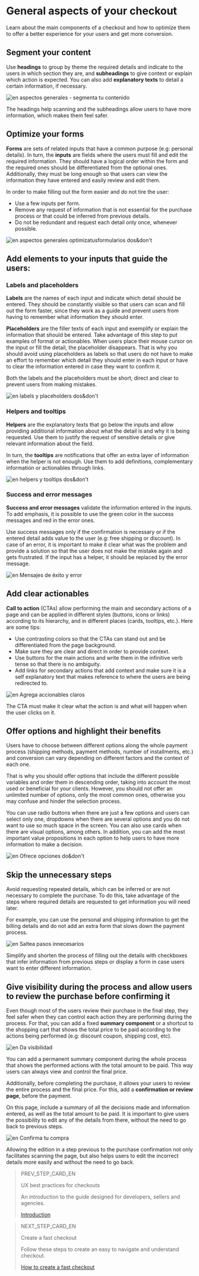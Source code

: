 # General aspects of your checkout 

Learn about the main components of a checkout and how to optimize them to offer a better experience for your users and get more conversion.

## Segment your content

Use **headings** to group by theme the required details and indicate to the users in which section they are, and **subheadings** to give context or explain which action is expected. You can also add **explanatory texts** to detail a certain information, if necessary.

![en aspectos generales - segmenta tu contenido](/images/best-practices-guide/EngAspectosGeneralesSegmentaTuContenido.png)

The headings help scanning and the subheadings allow users to have more information, which makes them feel safer.

## Optimize your forms

**Forms** are sets of related inputs that have a common purpose (e.g: personal details). In turn, the **inputs** are fields where the users must fill and edit the required information. They should have a logical order within the form and the required ones should be differentiated from the optional ones. Additionally, they must be long enough so that users can view the information they have entered and easily review and edit them.

In order to make filling out the form easier and do not tire the user: 

* Use a few inputs per form.
* Remove any request of information that is not essential for the purchase process or that could be inferred from previous details.
* Do not be redundant and request each detail only once, whenever possible. 

![en aspectos generales optimizatusformularios dos&don't](/images/best-practices-guide/EngAspectosGeneralesOptimizaTusFormulariosDoDont.png)

## Add elements to your inputs that guide the users: 

### Labels and placeholders

**Labels** are the names of each input and indicate which detail should be entered. They should be constantly visible so that users can scan and fill out the form faster, since they work as a guide and prevent users from having to remember what information they should enter. 

**Placeholders** are the filler texts of each input and exemplify or explain the information that should be entered. Take advantage of this step to put examples of format or actionables. When users place their mouse cursor on the input or fill the detail, the placeholder disappears. That is why you should avoid using placeholders as labels so that users do not have to make an effort to remember which detail they should enter in each input or have to clear the information entered in case they want to confirm it. 

Both the labels and the placeholders must be short, direct and clear to prevent users from making mistakes.

![en labels y placeholders dos&don't](/images/best-practices-guide/EngAspectosGeneralesLabelsPlaceholdersDoDont.png)

### Helpers and tooltips

**Helpers** are the explanatory texts that go below the inputs and allow providing additional information about what the detail is and why it is being requested. Use them to justify the request of sensitive details or give relevant information about the field.

In turn, the **tooltips** are notifications that offer an extra layer of information when the helper is not enough. Use them to add definitions, complementary information or actionables through links. 

![en helpers y tooltips dos&don't](/images/best-practices-guide/EngAspectosGeneralesHelpersTooltip.png)

### Success and error messages

**Success and error messages** validate the information entered in the inputs. To add emphasis, it is possible to use the green color in the success messages and red in the error ones. 

Use success messages only if the confirmation is necessary or if the entered detail adds value to the user (e.g: free shipping or discount). In case of an error, it is important to make it clear what was the problem and provide a solution so that the user does not make the mistake again and gets frustrated. If the input has a helper, it should be replaced by the error message. 

![en Mensajes de éxito y error](/images/best-practices-guide/EngAspectosGeneralesMsjErrorDoDont.png)

## Add clear actionables

**Call to action** (CTAs) allow performing the main and secondary actions of a page and can be applied in different styles (buttons, icons or links) according to its hierarchy, and in different places (cards, tooltips, etc.). Here are some tips:

* Use contrasting colors so that the CTAs can stand out and be differentiated from the page background. 
* Make sure they are clear and direct in order to provide context.
* Use buttons for the main actions and write them in the infinitive verb tense so that there is no ambiguity.
* Add links for secondary actions that add context and make sure it is a self explanatory text that makes reference to where the users are being redirected to. 

![en Agrega accionables claros](/images/best-practices-guide/EngAspectosGeneralesAccionablesClaros.png)

The CTA must make it clear what the action is and what will happen when the user clicks on it.

## Offer options and highlight their benefits

Users have to choose between different options along the whole payment process (shipping methods, payment methods, number of installments, etc.) and conversion can vary depending on different factors and the context of each one.

That is why you should offer options that include the different possible variables and order them in descending order, taking into account the most used or beneficial for your clients. However, you should not offer an unlimited number of options, only the most common ones, otherwise you may confuse and hinder the selection process. 

You can use radio buttons when there are just a few options and users can select only one, dropdowns when there are several options and you do not want to use so much space in the screen. You can also use cards when there are visual options, among others. In addition, you can add the most important value propositions in each option to help users to have more information to make a decision.

![en Ofrece opciones do&don't](/images/best-practices-guide/EngAspectosGeneralesOfreceOpcionesDoDont.png)

## Skip the unnecessary steps

Avoid requesting repeated details, which can be inferred or are not necessary to complete the purchase. To do this, take advantage of the steps where required details are requested to get information you will need later.

For example, you can use the personal and shipping information to get the billing details and do not add an extra form that slows down the payment process.

![en Saltea pasos innecesarios](/images/best-practices-guide/EngAspectosGeneralesSalteaPasosInnecesarios.png)

Simplify and shorten the process of filling out the details with checkboxes that infer information from previous steps or display a form in case users want to enter different information.

## Give visibility during the process and allow users to review the purchase before confirming it

Even though most of the users review their purchase in the final step, they feel safer when they can control each action they are performing during the process. For that, you can add a fixed **summary component** or a shortcut to the shopping cart that shows the total price to be paid according to the actions being performed (e.g: discount coupon, shipping cost, etc). 

![en Da visibilidad](/images/best-practices-guide/EngAspectosGeneralesVisibilidadDelProceso.gif)

You can add a permanent summary component during the whole process that shows the performed actions with the total amount to be paid. This way users can always view and control the final price. 

Additionally, before completing the purchase, it allows your users to review the entire process and the final price. For this, add a **confirmation or review page**, before the payment.

On this page, include a summary of all the decisions made and information entered, as well as the total amount to be paid. It is important to give users the possibility to edit any of the details from there, without the need to go back to previous steps.

![en Confirma tu compra](/images/best-practices-guide/EngAspectosGeneralesConfirmaTuCompra.gif)

Allowing the edition in a step previous to the purchase confirmation not only facilitates scanning the page, but also helps users to edit the incorrect details more easily and without the need to go back.

> PREV_STEP_CARD_EN
>
> UX best practices for checkouts
>
> An introduction to the guide designed for developers, sellers and agencies.
>
> [Introduction](https://www.mercadopago[FAKER][URL][DOMAIN]/developers/en/guides/resources/best-practices-guide/introduction)

> NEXT_STEP_CARD_EN
>
> Create a fast checkout
>
> Follow these steps to create an easy to navigate and understand checkout.
>
> [How to create a fast checkout](https://www.mercadopago[FAKER][URL][DOMAIN]/developers/en/guides/resources/best-practices-guide/create-a-fast-checkout)
